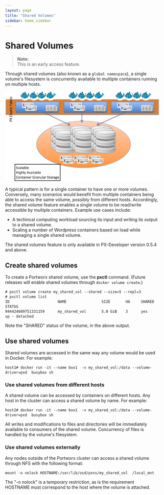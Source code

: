 ```yaml
---
layout: page
title: "Shared Volumes"
sidebar: home_sidebar
---
```

# Shared Volumes

>**Note:**<br/> This is an early access feature.

Through shared volumes (also known as a `global namespace`), a single volume's filesystem is concurrently available to multiple containers running on multiple hosts.

![Conceptual diagram of shared virtual volumes](images/shared-virtual-volumes.png "Conceptual diagram of shared virtual volumes")

A typical pattern is for a single container to have one or more volumes. Conversely, many scenarios would benefit from multiple containers being able to access the same volume, possibly from different hosts. Accordingly, the shared volume feature enables a single volume to be read/write accessible by multiple containers. Example use cases include:

* A techincal computing workload sourcing its input and writing its output to a shared volume.
* Scaling a number of Wordpress containers based on load while managing a single shared volume.

The shared volumes feature is only available in PX-Developer version 0.5.4 and above.

## Create shared volumes
To create a Portworx shared volume, use the **pxctl** command.  (Future releases will enable shared volumes through `docker volume create`.)

```
# pxctl volume create my_shared_vol --shared --size=5 --repl=3
# pxctl volume list
ID			            NAME		        SIZE	   HA	  SHARED	STATUS
944424689751331159	    my_shared_vol	    5.0 GiB	   3	  yes	    up - detached
```

Note the "SHARED" status of the volume, in the above output.

## Use shared volumes
Shared volumes are accessed in the same way any  volume would be used in Docker.  For example:

```
host1# docker run -it --name box1  -v my_shared_vol:/data --volume-driver=pxd  busybox sh
```

### Use shared volumes from different hosts
A shared volume can be accessed by containers on different hosts. Any host in the cluster can access a shared volume by name.
For example:

```
host2# docker run -it --name box1  -v my_shared_vol:/data --volume-driver=pxd  busybox sh
```

All writes and modifications to files and directories will be immediately available to consumers of the shared volume. Concurrency of files is handled by the volume's filesystem.

### Use shared volumes externally
Any nodes outside of the Portworx cluster can access a shared volume through NFS with the following format:
```
mount -o nolock HOSTNAME:/var/lib/osd/pxns/my_shared_vol  /local_mnt
```

The "-o nolock" is a temporary restriction, as is the requirement HOSTNAME must correspond to the host where the volume is attached.
